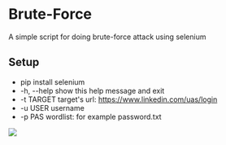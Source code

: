 # Brute-Force
A simple script for doing brute-force attack using selenium
## Setup
- pip install selenium
- -h, --help  show this help message and exit
- -t TARGET   target's url: https://www.linkedin.com/uas/login
- -u USER     username
- -p PAS      wordlist: for example password.txt

![](https://github.com/mohammadkamrani/Brute-Force/blob/main/ezgif.com-video-to-gif.gif)

